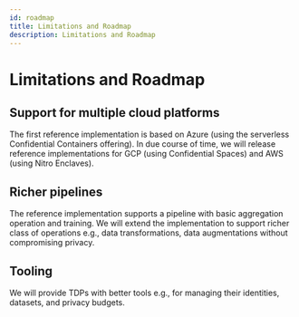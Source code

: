 ```yaml
---
id: roadmap
title: Limitations and Roadmap
description: Limitations and Roadmap
---
```


# Limitations and Roadmap

## Support for multiple cloud platforms

The first reference implementation is based on Azure (using the serverless Confidential Containers offering). In due course of time, we will release reference implementations for GCP (using Confidential Spaces) and AWS (using Nitro Enclaves). 

## Richer pipelines

The reference implementation supports a pipeline with basic aggregation operation and training. We will extend the implementation to support richer class of operations e.g., data transformations, data augmentations without compromising privacy. 

## Tooling

We will provide TDPs with better tools e.g., for managing their identities, datasets, and privacy budgets. 

